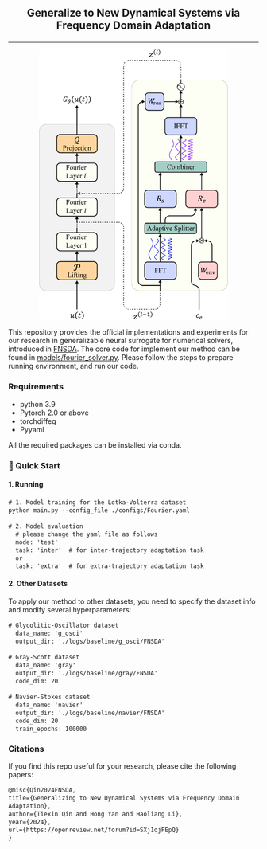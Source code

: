 <h2 align="center">
<p> Generalize to New Dynamical Systems via Frequency Domain Adaptation</p>
</h2>

---

<p align="center">
    <img width=380 src="./figs/framework.png">
    <!-- <br>Fig 1. The overview of network architecture for LSSAE.</br> -->
</p>

This repository provides the official implementations and experiments for our research in generalizable neural surrogate for numerical solvers, introduced in [FNSDA](https://openreview.net/pdf?id=SXj1qjFEpQ). The core code for implement our method can be found in [models/fourier_solver.py](models/fourier_solver.py). Please follow the steps to prepare running environment, and run our code.


### Requirements

- python 3.9
- Pytorch 2.0 or above
- torchdiffeq
- Pyyaml

All the required packages can be installed via conda. 


### 🚀 Quick Start

#### 1. Running
```
# 1. Model training for the Lotka-Volterra dataset
python main.py --config_file ./configs/Fourier.yaml 

# 2. Model evaluation
  # please change the yaml file as follows
  mode: 'test'
  task: 'inter'  # for inter-trajectory adaptation task
  or
  task: 'extra'  # for extra-trajectory adaptation task
```


#### 2. Other Datasets

To apply our method to other datasets, you need to specify the dataset info and modify several hyperparameters:
```
# Glycolitic-Oscillator dataset
  data_name: 'g_osci'
  output_dir: './logs/baseline/g_osci/FNSDA'

# Gray-Scott dataset
  data_name: 'gray'
  output_dir: './logs/baseline/gray/FNSDA'
  code_dim: 20

# Navier-Stokes dataset
  data_name: 'navier'
  output_dir: './logs/baseline/navier/FNSDA'
  code_dim: 20
  train_epochs: 100000
```




### Citations
If you find this repo useful for your research, please cite the following papers:

    @misc{Qin2024FNSDA,
    title={Generalizing to New Dynamical Systems via Frequency Domain Adaptation},
    author={Tiexin Qin and Hong Yan and Haoliang Li},
    year={2024},
    url={https://openreview.net/forum?id=SXj1qjFEpQ}
    }
